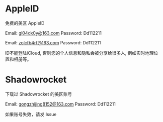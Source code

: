 # AppleID

免费的美区 AppleID

Email: gl04dx0y@163.com Password: Dd112211

Email: zolcfb4rf@163.com Password: Dd112211

ID不能登陆iCloud, 否则您的个人信息和隐私会被分享给很多人, 例如实时地理位置和相册等。

# Shadowrocket

下载过 Shadowrocket 的美区账号

Email: gongzhijing8152@163.com Password: Dd112211

如果账号失效，请发 Issue
